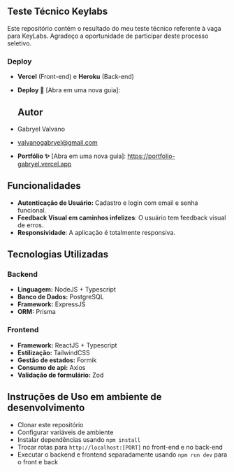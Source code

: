 ## Teste Técnico Keylabs

Este repositório contém o resultado do meu teste técnico referente à vaga para KeyLabs. Agradeço a oportunidade de participar deste processo seletivo.

### Deploy
- **Vercel** (Front-end) e **Heroku** (Back-end)
- **Deploy 🚀** [Abra em uma nova guia]:


  ## Autor
- Gabryel Valvano
- valvanogabryel@gmail.com
- **Portfólio ✨** [Abra em uma nova guia]: https://portfolio-gabryel.vercel.app

## Funcionalidades
- **Autenticação de Usuário:** Cadastro e login com email e senha funcional.
- **Feedback Visual em caminhos infelizes**: O usuário tem feedback visual de erros.
- **Responsividade**: A aplicação é totalmente responsiva.

## Tecnologias Utilizadas

### Backend
- **Linguagem:** NodeJS + Typescript
- **Banco de Dados:** PostgreSQL
- **Framework:** ExpressJS
- **ORM:** Prisma

### Frontend
- **Framework:** ReactJS + Typescript
- **Estilização:** TailwindCSS
- **Gestão de estados:** Formik
- **Consumo de api:** Axios
- **Validação de formulário:** Zod

## Instruções de Uso em ambiente de desenvolvimento
- Clonar este repositório
- Configurar variáveis de ambiente
- Instalar dependências usando `npm install`
- Trocar rotas para `http://localhost:[PORT]` no front-end e no back-end
- Executar o backend e frontend separadamente usando `npm run dev` para o front e back
